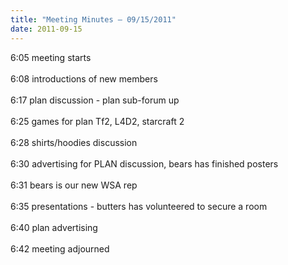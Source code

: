 ```yaml
---
title: "Meeting Minutes – 09/15/2011"
date: 2011-09-15
---
```

6:05 meeting starts<br />
<br />
6:08 introductions of new members<br />
<br />
6:17 plan discussion - plan sub-forum up<br />
<br />
6:25 games for plan Tf2, L4D2, starcraft 2<br />
<br />
6:28 shirts/hoodies discussion<br />
<br />
6:30 advertising for PLAN discussion, bears has finished posters<br />
<br />
6:31 bears is our new WSA rep<br />
<br />
6:35 presentations - butters has volunteered to secure a room<br />
<br />
6:40 plan advertising<br />
<br />
6:42 meeting adjourned